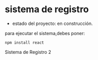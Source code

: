 <h1> sistema de registro</h1>

- estado del proyecto: en construcción.

para ejecutar el sistema,debes poner:

```npm install react```

Sistema de Registro 2
